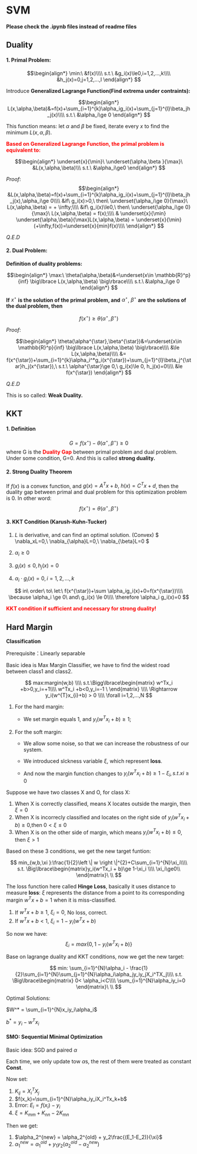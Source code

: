 # SVM

**Please check the .ipynb files instead of readme files**

## Duality

#### 1. Primal Problem: 

$$\begin{align*}
\min:\ &f(x)\\\\
s.t.\ &g_i(x)\le0,i=1,2,...,k\\\\
&h_j(x)=0,j=1,2,...,l
\end{align*}
$$

Introduce **Generalized Lagrange Function(Find extrema under contraints):**

$$\begin{align*}
L(x,\alpha,\beta)&=f(x)+\sum_{i=1}^{k}\alpha_ig_i(x)+\sum_{j=1}^{l}\beta_jh_j(x)\\\\
s.t.\ &\alpha_i\ge 0
\end{align*}
$$


This function means: let $\alpha$ and $\beta$ be fixed, iterate every $x$ to find the minimum $L(x,\alpha,\beta)$.

<font color="red">**Based on Generalized Lagrange Function, the primal problem is equivalent to:**</font>



$$\begin{align*}
\underset{x}{\min}\ \underset{\alpha,\beta }{\max}\ &L(x,\alpha,\beta)\\\ 
s.t.\ &\alpha_i\ge0
\end{align*}
$$

$Proof:$
$$\begin{align*}
 &L(x,\alpha,\beta)=f(x)+\sum_{i=1}^{k}\alpha_ig_i(x)+\sum_{j=1}^{l}\beta_jh_j(x),\alpha_i\ge 0\\\\
&if\ g_i(x)>0,\ then\ \underset{\alpha_i\ge 0}{\max}\ L(x,\alpha,\beta) = + \infty;\\\\
&if\ g_i(x)\le0,\ then\ \underset{\alpha_i\ge 0}{\max}\ L(x,\alpha,\beta) = f(x);\\\\
& \underset{x}{\min} \underset{\alpha,\beta}{\max}L(x,\alpha,\beta) = \underset{x}{\min}(+\infty,f(x))=\underset{x}{min}f(x)\\\\
\end{align*}
$$

$Q.E.D$

#### 2. Dual Problem:

**Definition of duality problems:**

$$\begin{align*}
\max:\ \theta(\alpha,\beta)&=\underset{x\in \mathbb{R}^p}{inf} \big\lbrace L(x,\alpha,\beta) \big\rbrace\\\\
s.t.\ &\alpha_i\ge 0
\end{align*}
$$

**If** $x^{\star}$ **is the solution of the primal problem, and** $\alpha^{\star}$, $\beta^{\star}$ **are the solutions of the dual problem, then** 

$$f(x^{\star})\ge\theta(\alpha^{\star},\beta^{\star})$$

$Proof:$

$$\begin{align*}
\theta(\alpha^{\star},\beta^{\star})&=\underset{x\in \mathbb{R}^p}{inf} \big\lbrace L(x,\alpha,\beta) \big\rbrace\\\\
&\le L(x,\alpha,\beta)\\\\
&= f(x^{\star})+\sum_{i=1}^{k}\alpha_i^*g_i(x^{\star})+\sum_{j=1}^{l}\beta_j^{\star}h_j(x^{\star}),\ s.t.\ \alpha^{\star}\ge 0,\ g_i(x)\le 0, h_j(x)=0\\\\
&le f(x^{\star})
\end{align*}
$$

$Q.E.D$

This is so called: **Weak Duality.**

## KKT

#### 1. Definition 
$$G=f(x^{\star})-\theta(\alpha^{\star},\beta^{\star})\ge 0$$
where G is the <font color="red">**Duality Gap**</font> between primal problem and dual problem.
Under some condition, G=0. And this is called **strong duality.**

#### 2. Strong Duality Theorem
If $f(x)$ is a convex function, and $g(x)=A^Tx+b,\ h(x)=C^Tx+d$,
then the duality gap between primal and dual problem for this optimization problem is 0.
In other word:
$$
f(x^{\star})= \theta(\alpha^{\star},\beta^{\star})
$$

#### 3. KKT Condition (Karush-Kuhn-Tucker)

1. $L$ is derivative, and can find an optimal solution. (Convex)
    $
    \nabla_xL=0,\ \nabla_{\alpha}L=0,\ \nabla_{\beta}L=0
    $
    
1. $\alpha_i\ge 0$

2. $g_i(x) \le 0, h_j(x)=0$
3. $\alpha_i \cdot g_i(x) =0,i=1,2,...,k$

$$
in\ order\ to\ let:\ f(x^{\star})+\sum \alpha_ig_i(x)+0=f(x^{\star})\\\\
\because \alpha_i \ge 0\ and\ g_i(x) \le 0\\\\
\therefore \alpha_i g_i(x)=0
$$

<font color="red">**KKT condition if sufficient and necessary for strong duality!**</font>

## Hard Margin

**Classification**

Prerequisite：Linearly separable

Basic idea is Max Margin Classifier, we have to find the widest road between class1 and class2.

$$
max:margin(w,b)
\\\\
s.t.\Bigg\lbrace\begin{matrix}
w^Tx_i +b>0,y_i=+1\\\\
w^Tx_i +b<0,y_i=-1
\
\end{matrix}
\\\\
 \Rightarrow y_i(w^{T}x_{i}+b) > 0
 \\\\
 \forall i=1,2,...,N
$$

1. For the hard margin:

   * We set margin equals 1, and $y_i(w^Tx_i+b)\ge1$;
    
2. For the soft margin:

   * We allow some noise, so that we can increase the robustness of our system. 
   
   * We introduced slckness variable $\xi$, which represent **loss**. 
   
   * And now the margin function changes to $y_i(w^Tx_i+b)\ge1-\xi_i,s.t.xi\ge0$

Suppose we have two classes X and O, for class X:

   1. When X is correctly classified, means X locates outside the margin, then $\xi=0$
   2. When X is incorrecly classified and locates on the right side of $y_i(w^Tx_i+b)\ge0$,then $0<\xi\le0$ 
   3. When X is on the other side of margin, which means $y_i(w^Tx_i+b)\le0$, then $\xi>1$
   
Based on these 3 conditions, we get the new target funtion:

$$
min_{w,b,\xi }:\frac{1}{2}\left \| w \right \|^{2}+C\sum_{i=1}^{N}\xi_i\\\\
s.t. \Big\lbrace\begin{matrix}y_i(w^Tx_i + b)\ge 1-\xi_i
\\\\ \xi_i\ge0\\
\end{matrix}\
\\
$$

The loss function here called **Hinge Loss**, basically it uses distance to measure **loss**: $\xi$ represents the distance from a point to its corresponding margin $w^Tx+b=1$ when it is miss-classified.

   1. If $w^Tx+b\ge1$, $\xi_i=0$, No loss, correct.
   2. If $w^Tx+b<1$, $\xi_i=1-y_i(w^Tx+b)$
   
So now we have:
$$
\xi_i =max\lbrace 0,1-y_i(w^Tx_i + b) \rbrace
$$
   
Base on lagrange duality and KKT conditions, now we get the new target:



$$
min: \sum_{i=1}^{N}\alpha_i - \frac{1}{2}\sum_{i=1}^{N}\sum_{j=1}^{N}\alpha_i\alpha_jy_iy_jX_i^TX_j\\\\
s.t.  \Big\lbrace\begin{matrix}
0< \alpha_i<C\\\\
\sum_{i=1}^{N}\alpha_iy_i=0
\end{matrix}\
\\
$$

Optimal Solutions:

$W^* = \sum_{i=1}^{N}x_iy_i\alpha_i$

$b^* = y_i-w^Tx_i$


#### SMO: Sequential Minimal Optimization

Basic idea: SGD and paired $\alpha$

Each time, we only update tow $\alpha$s, the rest of them were treated as constant **Const**.

Now set:

1. $K_{ij} = X_i^TX_j$
2. $f(x_k)=\sum_{i=1}^{N}\alpha_iy_iX_i^Tx_k+b$
3. Error: $E_i = f(x_i)-y_i$
4. $\xi=K_{mm}+K_{nn}-2K_{mn}$

Then we get:

1. $\alpha_2^{new} = \alpha_2^{old} + y_2\frac{(E_1-E_2)}{\xi}$
2. $\alpha_1^{new}=\alpha_1^{old}+y_1y_2(\alpha_2^{old}-\alpha_2^{new})$



